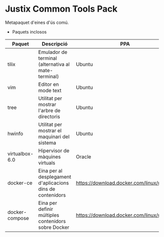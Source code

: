 # Justix Common Tools Pack

Metapaquet d'eines d'ús comú.

* Paquets inclosos

| Paquet | Descripció | PPA |
|-------|-----------|-------|
| tilix | Emulador de terminal (alternativa al mate-terminal) | Ubuntu |
| vim | Editor en mode text | Ubuntu |
| tree | Utilitat per mostrar l'arbre de directoris | Ubuntu |
| hwinfo | Utilitat per mostrar el maquinari del sistema | Ubuntu |
| virtualbox-6.0 | Hipervisor de màquines virtuals | Oracle |
| docker-ce | Eina per al desplegament d'aplicacions dins de contenidors | https://download.docker.com/linux/ubuntu |
| docker-compose | Eina per definir múltiples contenidors sobre Docker | https://download.docker.com/linux/ubuntu |




